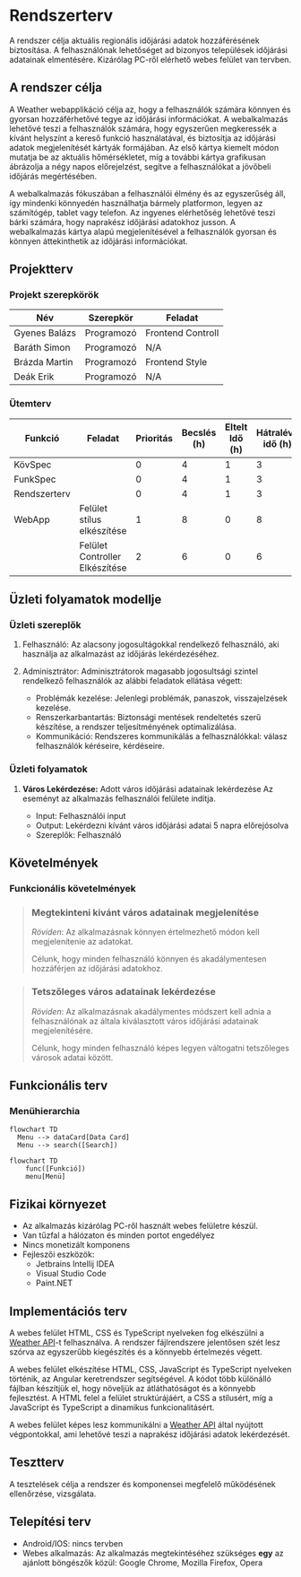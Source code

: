 # Rendszerterv

A rendszer célja aktuális regionális időjárási adatok hozzáférésének biztosítása.
A felhasználónak lehetőséget ad bizonyos települések időjárási adatainak elmentésére.
Kizárólag PC-ről elérhető webes felület van tervben.

## A rendszer célja

A Weather webapplikáció célja az, hogy a felhasználók számára könnyen és gyorsan hozzáférhetővé tegye az időjárási információkat.
A webalkalmazás lehetővé teszi a felhasználók számára, hogy egyszerűen megkeressék a kívánt helyszínt a kereső funkció használatával, és biztosítja az időjárási adatok megjelenítését kártyák formájában.
Az első kártya kiemelt módon mutatja be az aktuális hőmérsékletet, míg a további kártya grafikusan ábrázolja a négy napos előrejelzést, segítve a felhasználókat a jövőbeli időjárás megértésében.

A webalkalmazás fókuszában a felhasználói élmény és az egyszerűség áll, így mindenki könnyedén használhatja bármely platformon, legyen az számítógép, tablet vagy telefon. 
Az ingyenes elérhetőség lehetővé teszi bárki számára, hogy naprakész időjárási adatokhoz jusson. 
A webalkalmazás kártya alapú megjelenítésével a felhasználók gyorsan és könnyen áttekinthetik az időjárási információkat.

## Projektterv

### Projekt szerepkörök

| Név           | Szerepkör  | Feladat           |
|---------------|------------|-------------------|
| Gyenes Balázs | Programozó | Frontend Controll |
| Baráth Simon  | Programozó | N/A               |
| Brázda Martin | Programozó | Frontend Style    |
| Deák Erik     | Programozó | N/A               |

### Ütemterv

| Funkció      | Feladat                        | Prioritás | Becslés (h) | Eltelt Idő (h) | Hátralévő idő (h) |
|--------------|--------------------------------|-----------|-------------|----------------|-------------------|
| KövSpec      |                                | 0         | 4           | 1              | 3                 |
| FunkSpec     |                                | 0         | 4           | 1              | 3                 |
| Rendszerterv |                                | 0         | 4           | 1              | 3                 |
| WebApp       | Felület stílus elkészítése     | 1         | 8           | 0              | 8                 |
|              | Felület Controller Elkészítése | 2         | 6           | 0              | 6                 | 


## Üzleti folyamatok modellje

### Üzleti szereplők

1. Felhasználó: Az alacsony jogosultágokkal rendelkező felhasználó, aki használja az alkalmazást az időjárás lekérdezéséhez.
2. Adminisztrátor: Adminisztrátorok magasabb jogosultsági szintel rendelkező felhasználók az alábbi feladatok ellátása végett:
   
   - Problémák kezelése: Jelenlegi problémák, panaszok, visszajelzések kezelése.
   - Renszerkarbantartás: Biztonsági mentések rendeltetés szerű készítése, a rendszer teljesítményének optimalizálása.
   - Kommunikáció: Rendszeres kommunikálás a felhasználókkal: válasz felhasználók kéréseire, kérdéseire.

### Üzleti folyamatok

1. **Város Lekérdezése:** Adott város időjárási adatainak lekérdezése
Az eseményt az alkalmazás felhasználói felülete indítja.

   - Input: Felhasználói input
   - Output: Lekérdezni kívánt város időjárási adatai 5 napra előrejósolva
   - Szereplők: Felhasználó

## Követelmények

### Funkcionális követelmények

> ### Megtekinteni kivánt város adatainak megjelenítése
> 
> *Röviden*: Az alkalmazásnak könnyen értelmezhető módon kell megjelenítenie az adatokat.
> 
> Célunk, hogy minden felhasználó könnyen és akadálymentesen hozzáférjen az időjárási adatokhoz.

> ###  Tetszőleges város adatainak lekérdezése
> 
> *Röviden*: Az alkalmazásnak akadálymentes módszert kell adnia a felhasználónak az általa kiválasztott város időjárási adatainak megjelenítésére.
> 
> Célunk, hogy minden felhasználó képes legyen váltogatni tetszőleges városok adatai között.

## Funkcionális terv

### Menühierarchia
```mermaid
flowchart TD
  Menu --> dataCard[Data Card]
  Menu --> search([Search])
```
```mermaid
flowchart TD
    func([Funkció])
    menu[Menü]
```
## Fizikai környezet

- Az alkalmazás kizárólag PC-ről használt webes felületre készül.
- Van tűzfal a hálózaton és minden portot engedélyez
- Nincs monetizált komponens
- Fejleszői eszközök:
  - Jetbrains Intellij IDEA
  - Visual Studio Code
  - Paint.NET

## Implementációs terv

A webes felület HTML, CSS és TypeScript nyelveken fog elkészülni a [Weather API](https://openweathermap.org/api)-t felhasználva.
A rendszer fájlrendszere jelentősen szét lesz szórva az egyszerűbb kiegészítés és a könnyebb értelmezés végett.

A webes felület elkészítése HTML, CSS, JavaScript és TypeScript nyelveken történik, az Angular keretrendszer segítségével. A kódot több különálló fájlban készítjük el, hogy növeljük az átláthatóságot és a könnyebb fejlesztést. A HTML felel a felület struktúrájáért, a CSS a stílusért, míg a JavaScript és TypeScript a dinamikus funkcionalitásért.

A webes felület képes lesz kommunikálni a [Weather API](https://openweathermap.org/api) által nyújtott végpontokkal, ami lehetővé teszi a naprakész időjárási adatok lekérdezését.

## Tesztterv

A tesztelések célja a rendszer és komponensei megfelelő működésének ellenőrzése, vizsgálata.

## Telepítési terv

- Android/IOS: nincs tervben
- Webes alkalmazás: Az alkalmazás megtekintéséhez szükséges **egy** az ajánlott böngészők közül:
Google Chrome, Mozilla Firefox, Opera 


